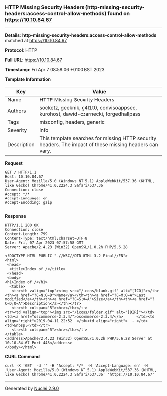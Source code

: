 ### HTTP Missing Security Headers (http-missing-security-headers:access-control-allow-methods) found on https://10.10.84.67
---
**Details**: **http-missing-security-headers:access-control-allow-methods**  matched at https://10.10.84.67

**Protocol**: HTTP

**Full URL**: https://10.10.84.67

**Timestamp**: Fri Apr 7 08:58:06 +0100 BST 2023

**Template Information**

| Key | Value |
|---|---|
| Name | HTTP Missing Security Headers |
| Authors | socketz, geeknik, g4l1t0, convisoappsec, kurohost, dawid-czarnecki, forgedhallpass |
| Tags | misconfig, headers, generic |
| Severity | info |
| Description | This template searches for missing HTTP security headers. The impact of these missing headers can vary.<br> |

**Request**
```http
GET / HTTP/1.1
Host: 10.10.84.67
User-Agent: Mozilla/5.0 (Windows NT 5.1) AppleWebKit/537.36 (KHTML, like Gecko) Chrome/41.0.2224.3 Safari/537.36
Connection: close
Accept: */*
Accept-Language: en
Accept-Encoding: gzip


```

**Response**
```http
HTTP/1.1 200 OK
Connection: close
Content-Length: 799
Content-Type: text/html;charset=UTF-8
Date: Fri, 07 Apr 2023 07:57:58 GMT
Server: Apache/2.4.23 (Win32) OpenSSL/1.0.2h PHP/5.6.28

<!DOCTYPE HTML PUBLIC "-//W3C//DTD HTML 3.2 Final//EN">
<html>
 <head>
  <title>Index of /</title>
 </head>
 <body>
<h1>Index of /</h1>
  <table>
   <tr><th valign="top"><img src="/icons/blank.gif" alt="[ICO]"></th><th><a href="?C=N;O=D">Name</a></th><th><a href="?C=M;O=A">Last modified</a></th><th><a href="?C=S;O=A">Size</a></th><th><a href="?C=D;O=A">Description</a></th></tr>
   <tr><th colspan="5"><hr></th></tr>
<tr><td valign="top"><img src="/icons/folder.gif" alt="[DIR]"></td><td><a href="oscommerce-2.3.4/">oscommerce-2.3.4/</a>      </td><td align="right">2019-04-11 22:52  </td><td align="right">  - </td><td>&nbsp;</td></tr>
   <tr><th colspan="5"><hr></th></tr>
</table>
<address>Apache/2.4.23 (Win32) OpenSSL/1.0.2h PHP/5.6.28 Server at 10.10.84.67 Port 443</address>
</body></html>

```


**CURL Command**
```
curl -X 'GET' -d '' -H 'Accept: */*' -H 'Accept-Language: en' -H 'User-Agent: Mozilla/5.0 (Windows NT 5.1) AppleWebKit/537.36 (KHTML, like Gecko) Chrome/41.0.2224.3 Safari/537.36' 'https://10.10.84.67'
```
---
Generated by [Nuclei 2.9.0](https://github.com/projectdiscovery/nuclei)